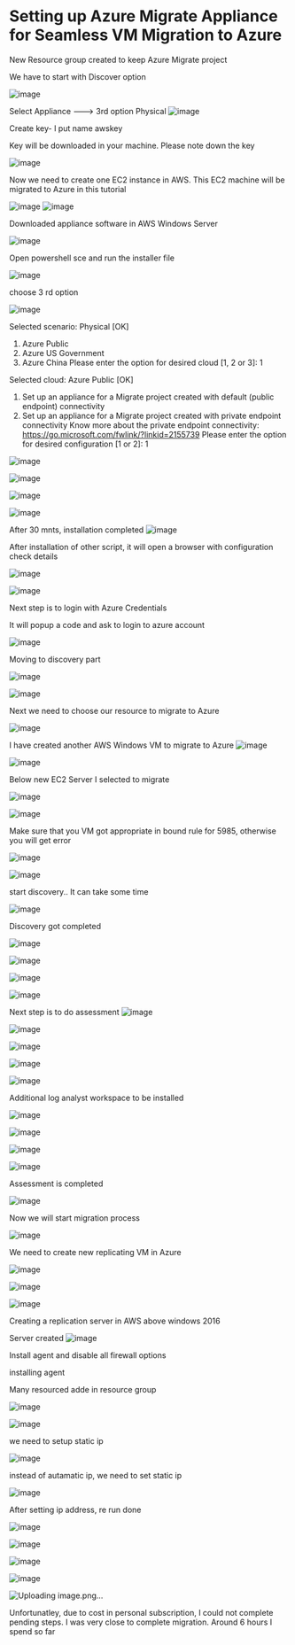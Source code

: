 # Setting up Azure Migrate Appliance for Seamless VM Migration to Azure

New Resource group created to keep Azure Migrate project


We have to start with Discover option

![image](https://github.com/user-attachments/assets/58ee0ce5-0ee5-4395-8536-c333692519c5)


Select Appliance ---> 3rd option Physical
![image](https://github.com/user-attachments/assets/a74389a6-8409-4e63-a0b0-5be96ab3fa56)



Create key- I put name awskey

Key will be downloaded in your machine. Please note down the key


![image](https://github.com/user-attachments/assets/c3e7a2d0-9d44-4143-aff7-bbefd8925a2e)


Now we need to create one EC2 instance in AWS. This EC2 machine  will be migrated to Azure in this tutorial

![image](https://github.com/user-attachments/assets/a65dddfd-8a4f-4f50-a10d-24cf92d96e74)
![image](https://github.com/user-attachments/assets/6ce45fea-1e49-4210-ab0f-4b2adc42a696)

Downloaded appliance software in AWS Windows Server

![image](https://github.com/user-attachments/assets/0f2382e3-bd34-4bb5-a082-37eb688d8851)


Open powershell sce and run the installer file

![image](https://github.com/user-attachments/assets/f069fc88-e96e-4c36-9b20-061827a3f4a4)


choose 3 rd option

![image](https://github.com/user-attachments/assets/181fcd01-ade1-4b0d-82fe-4ad94f48b891)


Selected scenario: Physical 
[OK]

1. Azure Public 
2. Azure US Government 
3. Azure China
Please enter the option for desired cloud [1, 2 or 3]: 1



Selected cloud: Azure Public 
[OK]

1. Set up an appliance for a Migrate project created with default (public endpoint) connectivity
2. Set up an appliance for a Migrate project created with private endpoint connectivity
Know more about the private endpoint connectivity: https://go.microsoft.com/fwlink/?linkid=2155739
Please enter the option for desired configuration [1 or 2]: 1

![image](https://github.com/user-attachments/assets/e6eb0c1d-395c-44e0-8a96-f7352c99b1a6)



![image](https://github.com/user-attachments/assets/4bca85e2-724e-4149-adf2-71c37066198b)


![image](https://github.com/user-attachments/assets/716bb10b-f39a-4435-a69c-c5822ceadbf2)

![image](https://github.com/user-attachments/assets/1e0e3de2-cb66-4fe3-86ad-ca9ed54b1a67)

After 30 mnts, installation completed
![image](https://github.com/user-attachments/assets/9180fc4b-68df-4cf7-a432-795961a868bc)

After installation of other script, it will open a browser with configuration check details

![image](https://github.com/user-attachments/assets/4e7a6dd2-9b23-44c6-9570-c753931aea6c)

![image](https://github.com/user-attachments/assets/91db57d8-2f9f-4cac-b86e-756121214628)

Next step is to login with Azure Credentials

It will popup a code and ask to login to azure account


![image](https://github.com/user-attachments/assets/77c10b6f-19fd-4dc6-b4a7-834dbff67016)

Moving to discovery part

![image](https://github.com/user-attachments/assets/b8a9ea32-5c19-4030-bc13-72b788562fec)

![image](https://github.com/user-attachments/assets/e9898954-d491-4a8c-9316-6c1410a0e4ed)


Next we need to choose our resource to migrate to Azure

![image](https://github.com/user-attachments/assets/d89a6529-b5d6-4b78-86c2-0846d497ba13)


I have created another AWS Windows VM to migrate to Azure
![image](https://github.com/user-attachments/assets/dfc49ec8-9874-4b89-9e83-addb5eb9f08c)



![image](https://github.com/user-attachments/assets/1b484478-1c09-4d5d-a8f0-7f9e7a029e91)

Below new EC2 Server I selected to migrate

![image](https://github.com/user-attachments/assets/17391f3b-413b-4262-a069-3e91ed3a8b38)

![image](https://github.com/user-attachments/assets/0e79f508-6f56-47df-a521-ecab063661c9)


Make sure that you VM got appropriate in bound rule for 5985, otherwise you will get error

![image](https://github.com/user-attachments/assets/0ac1b928-5da1-4567-bc8b-b8eb0018d00e)

![image](https://github.com/user-attachments/assets/0e4d9baa-685a-47d9-9c46-f3d1677779ba)

start discovery.. It can take some time

![image](https://github.com/user-attachments/assets/dfbd5433-902a-43b0-92d2-1bd5f7cd871c)


Discovery got completed

![image](https://github.com/user-attachments/assets/028975b3-3f33-4e97-9d42-1a7a11fc2ee0)

![image](https://github.com/user-attachments/assets/91c6d4c4-222d-4d26-883e-26bb43d56e5e)

![image](https://github.com/user-attachments/assets/af253bf4-4e07-4894-bd20-364420c4e716)

![image](https://github.com/user-attachments/assets/c1e3e75b-3f46-47e1-8fd8-bfdce8112b55)

Next step is to do assessment
![image](https://github.com/user-attachments/assets/8e87b7d2-63a5-4ac2-9918-d4e5a219fb4b)

![image](https://github.com/user-attachments/assets/e3db40b0-2fd0-4fe3-9cc8-4b07e74b857e)

![image](https://github.com/user-attachments/assets/6d4fad3f-94b9-45db-8194-0df702e663a5)

![image](https://github.com/user-attachments/assets/ccaa3f34-437d-45c5-a09f-35bc95653695)


![image](https://github.com/user-attachments/assets/0f573a50-d1dd-403d-b32e-9a8c6790a711)


Additional log analyst workspace to be installed

![image](https://github.com/user-attachments/assets/62aabe60-e3bf-4c09-87ea-ff606d596446)

![image](https://github.com/user-attachments/assets/83b8567b-9f66-47ba-a4b0-ef20b8822062)


![image](https://github.com/user-attachments/assets/c0df49e5-511a-4688-bddf-379df3802543)

![image](https://github.com/user-attachments/assets/4800555a-7974-4251-b5f7-7b02a543d624)

Assessment is completed


![image](https://github.com/user-attachments/assets/73870b4e-931e-435f-9751-e4d8d93aade9)


Now we will start migration process

![image](https://github.com/user-attachments/assets/2b9117aa-3aa4-44c7-8bf9-62aa069041e0)


We need to create new replicating VM in Azure

![image](https://github.com/user-attachments/assets/201c7695-ed00-483a-8b4c-b3557c1931e1)

![image](https://github.com/user-attachments/assets/939b383a-120d-4257-a022-aa194b80e105)

![image](https://github.com/user-attachments/assets/eec4f3ed-f096-4131-a3c9-6db72a9c2dd0)


Creating a replication server in AWS above windows 2016

Server created
![image](https://github.com/user-attachments/assets/a69f19ac-3087-4b7a-86d3-a85b046a55e1)




Install agent and disable all firewall options

installing agent

Many resourced adde in resource group

![image](https://github.com/user-attachments/assets/9350df84-85dd-4c41-bd51-58d2f2555c2e)


![image](https://github.com/user-attachments/assets/6d3c938d-e91b-4831-9e45-3cda4683e28d)


we need to setup static ip

![image](https://github.com/user-attachments/assets/de0fe1f3-f4f0-4fe6-a011-357625641218)

instead of autamatic ip, we need to set static ip

![image](https://github.com/user-attachments/assets/c7444e0c-f490-48ef-bb5d-e8f0952e96ea)

After setting ip address, re run done

![image](https://github.com/user-attachments/assets/0a63680e-db9f-4afc-97a1-1823abe37271)

![image](https://github.com/user-attachments/assets/8e7ce6ad-2c44-465b-8192-b3fec8bc8ba5)

![image](https://github.com/user-attachments/assets/b6ff6f38-c4d7-442c-b26d-625737c9dfee)


![image](https://github.com/user-attachments/assets/8c0bf2fc-6158-41aa-8be4-051c953a79d7)


![Uploading image.png…]()

Unfortunatley, due to cost in personal subscription, I could not complete pending steps. I was very close to complete migration. Around 6 hours I spend so far
